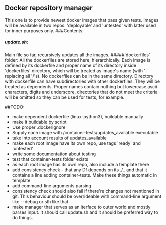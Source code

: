 ## Docker repository manager
This one is to provide newest docker images that pass given tests.
Images will be available in two repos: 'deployable' and 'untested' with 
latter used for inner purposes only.
###Contents:
##### update.sh:
Main file so far, recursively updates all the images.
#####'dockerfiles' folder:
All the dockerfiles are stored here, hierarchically. Each image is 
defined by its dockerfile and proper name of its directory inside 
'dockerfiles' directory, which will be treated as image's name (with '-' 
replacing all '/'s). No dockerfiles can be in the same directory. 
Directory with dockerfile can have subdirectories with other dockerfiles. 
They will be treated as dependents.
Proper names contain nothing but lowercase ascii characters, digits and 
underscore, directories that do not meet the criteria will be omitted so 
they can be used for tests, for example.

##TODO:
 * make dependent dockerfile (linux-python3), buildable manually
 * make it buildable by script
 * Use proper .dockerignore
 * Supply each image with /container-tests/updates_available executable
 * take into account results of updates_available
 * make each root image have its own repo, use tags 'ready' and 
 'untested' 
 * write some documentation about testing
 * test that container-tests folder exists    
 * as each root image has its own repo, also include a template there
 * add consistency check - that any Df depends on its ./.. and that it 
 contains a line adding container-tests. Make these things automatic in 
 template
 * add command-line arguments parsing
 * consistency check should also fail if there're changes not mentioned 
 in git. This behaviour should be overrideable with command-line argument 
 like --debug or sth like that
 * make manager that serves as an iterface to outer world and mostly 
 parses input. It should call update.sh and it should be preferred way to 
 do things.
